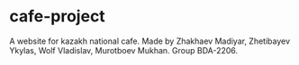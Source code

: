 # cafe-project
A website for kazakh national cafe.
Made by Zhakhaev Madiyar, Zhetibayev Ykylas, Wolf Vladislav, Murotboev Mukhan. Group BDA-2206. 
